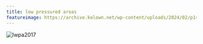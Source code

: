 ```yaml
---
title: low pressured areas
featureimage: https://archive.kolown.net/wp-content/uploads/2024/02/p1sonet-1-1024x577.png
---
```


![lwpa2017](https://archive.kolown.net/wp-content/uploads/2024/10/lpa2.jpg)